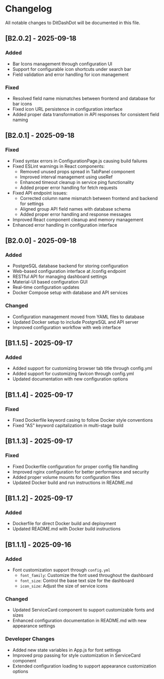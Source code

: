 # Changelog

All notable changes to DitDashDot will be documented in this file.

## [B2.0.2] - 2025-09-18

### Added
- Bar Icons management through configuration UI
- Support for configurable icon shortcuts under search bar
- Field validation and error handling for icon management

### Fixed
- Resolved field name mismatches between frontend and database for bar icons
- Fixed icon URL persistence in configuration interface
- Added proper data transformation in API responses for consistent field naming

## [B2.0.1] - 2025-09-18

### Fixed
- Fixed syntax errors in ConfigurationPage.js causing build failures
- Fixed ESLint warnings in React components:
  - Removed unused props spread in TabPanel component
  - Improved interval management using useRef
  - Enhanced timeout cleanup in service ping functionality
  - Added proper error handling for fetch requests
- Fixed API endpoint issues:
  - Corrected column name mismatch between frontend and backend for settings
  - Aligned group API field names with database schema
  - Added proper error handling and response messages
- Improved React component cleanup and memory management
- Enhanced error handling in configuration interface

## [B2.0.0] - 2025-09-18

### Added
- PostgreSQL database backend for storing configuration
- Web-based configuration interface at /config endpoint
- RESTful API for managing dashboard settings
- Material-UI based configuration GUI
- Real-time configuration updates
- Docker Compose setup with database and API services

### Changed
- Configuration management moved from YAML files to database
- Updated Docker setup to include PostgreSQL and API server
- Improved configuration workflow with web interface

## [B1.1.5] - 2025-09-17

### Added
- Added support for customizing browser tab title through config.yml
- Added support for customizing favicon through config.yml
- Updated documentation with new configuration options

## [B1.1.4] - 2025-09-17

### Fixed
- Fixed Dockerfile keyword casing to follow Docker style conventions
- Fixed "AS" keyword capitalization in multi-stage build

## [B1.1.3] - 2025-09-17

### Fixed
- Fixed Dockerfile configuration for proper config file handling
- Improved nginx configuration for better performance and security
- Added proper volume mounts for configuration files
- Updated Docker build and run instructions in README.md

## [B1.1.2] - 2025-09-17

### Added
- Dockerfile for direct Docker build and deployment
- Updated README.md with Docker build instructions

## [B1.1.1] - 2025-09-16

### Added
- Font customization support through `config.yml`
  - `font_family`: Customize the font used throughout the dashboard
  - `font_size`: Control the base text size for the dashboard
  - `icon_size`: Adjust the size of service icons

### Changed
- Updated ServiceCard component to support customizable fonts and sizes
- Enhanced configuration documentation in README.md with new appearance settings

### Developer Changes
- Added new state variables in App.js for font settings
- Improved prop passing for style customization in ServiceCard component
- Extended configuration loading to support appearance customization options